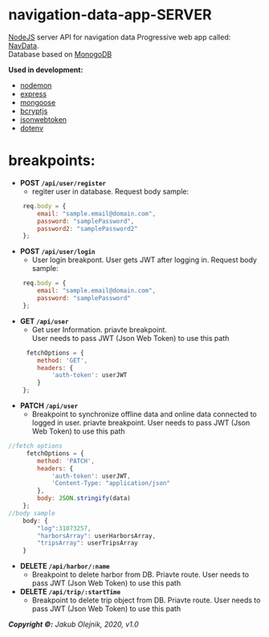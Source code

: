 # navigation-data-app-SERVER
[NodeJS](https://nodejs.org/en/) server API for navigation data Progressive web app called: [NavData](https://github.com/JakubOlejnik1155/navigation-data-app). <br></brDatabase>Database based on [MonogoDB](https://www.mongodb.com/)

**Used in development:** <br>
* [nodemon](https://www.npmjs.com/package/nodemon)
* [express](https://expressjs.com/)
* [mongoose](https://mongoosejs.com/docs/)
* [bcryptjs](https://www.npmjs.com/package/bcrypt)
* [jsonwebtoken](https://www.npmjs.com/package/jsonwebtoken)
* [dotenv](https://www.npmjs.com/package/dotenv)

# breakpoints:
* **POST `/api/user/register`**
	- regiter user in database. 
Request body sample:
```javascript
	req.body = {
		email: "sample.email@domain.com",
		password: "samplePassword",
		password2: "samplePassword2"
	};
```
* **POST `/api/user/login`**
	- User login breakpont. User gets JWT after logging in.
Request body sample:
```javascript 
    req.body = {
        email: "sample.email@domain.com",
        password: "samplePassword"
    };
```
* **GET `/api/user`**
	- Get user Information. priavte breakpoint. <br>User needs to pass JWT (Json Web Token) to use this path
```javascript 
	 fetchOptions = {
        method: 'GET',
        headers: {
            'auth-token': userJWT
        }
    };
```
* **PATCH `/api/user`**
	- Breakpoint to synchronize offline data and online data connected to logged in user. priavte breakpoint. User needs to pass JWT (Json Web Token) to use this path
```javascript 
//fetch options
	 fetchOptions = {
        method: 'PATCH',
        headers: {
            'auth-token': userJWT,
            'Content-Type: "application/json"
        },
        body: JSON.stringify(data)
    };
//body sample
    body: {
        "log":31073257,
        "harborsArray": userHarborsArray,
        "tripsArray": userTripsArray
    }
```
* **DELETE `/api/harbor/:name`**
	- Breakpoint to delete harbor from DB. Priavte route.
	User needs to pass JWT (Json Web Token) to use this path
* **DELETE `/api/trip/:startTime`**
	- Breakpoint to delete trip object from DB. Priavte route.
	User needs to pass JWT (Json Web Token) to use this path
	
**<i>Copyright ©:** Jakub Olejnik, 2020, v1.0</i>

